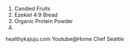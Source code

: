  1. Candied Fruits
 2. Ezekiel 4:9 Bread
 3. Organic Protein Powder
 4. 



healthykajuju.com
Youtube@Home Chef Seattle

